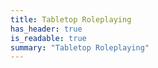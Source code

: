 ```yaml
---
title: Tabletop Roleplaying
has_header: true
is_readable: true
summary: "Tabletop Roleplaying"
---
```

